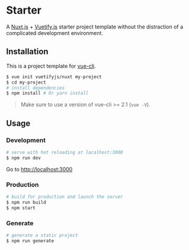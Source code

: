 # Starter

A [Nuxt.js](https://github.com/nuxt/nuxt.js) + [Vuetify.js](https://github.com/vuetifyjs/vuetify) starter project template without the distraction of a complicated development environment.

## Installation

This is a project template for [vue-cli](https://github.com/vuejs/vue-cli).

``` bash
$ vue init vuetifyjs/nuxt my-project  
$ cd my-project                     
# install dependencies
$ npm install # Or yarn install
```

> Make sure to use a version of vue-cli >= 2.1 (`vue -V`).

## Usage

### Development

``` bash
# serve with hot reloading at localhost:3000
$ npm run dev
```

Go to [http://localhost:3000](http://localhost:3000)

### Production

``` bash
# build for production and launch the server
$ npm run build
$ npm start
```

### Generate

``` bash
# generate a static project
$ npm run generate
```

